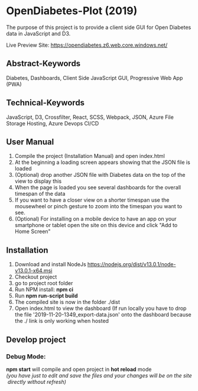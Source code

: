 # OpenDiabetes-Plot (2019)
The purpose of this project is to provide a client side GUI for Open Diabetes data in JavaScript and D3. 

Live Preview Site: https://opendiabetes.z6.web.core.windows.net/

## Abstract-Keywords
Diabetes, Dashboards, Client Side JavaScript GUI, Progressive Web App (PWA)

## Technical-Keywords
JavaScript, D3, Crossfilter, React, SCSS, Webpack, JSON, Azure File Storage Hosting, Azure Devops CI/CD

## User Manual
1. Compile the project (Installation Manual) and open index.html
2. At the beginning a loading screen appears showing that the JSON file is loaded
3. (Optional) drop another JSON file with Diabetes data on the top of the view to display this
4. When the page is loaded you see several dashboards for the overall timespan of the data
5. If you want to have a closer view on a shorter timespan use the mousewheel or pinch gesture to zoom into the timespan you want to see.
6. (Optional) For installing on a mobile device to have an app on your smartphone or tablet open the site on this device and click "Add to Home Screen"

## Installation
1. Download and install NodeJs https://nodejs.org/dist/v13.0.1/node-v13.0.1-x64.msi
2. Checkout project
3. go to project root folder
4. Run NPM install: __npm ci__
5. Run __npm run-script build__
6. The compiled site is now in the folder ./dist
7. Open index.html to view the dashboard (If run locally you have to drop the file '2019-11-20-1349_export-data.json' onto the dashboard because the ./ link is only working when hosted

## Develop project
### Debug Mode: 
__npm start__ will compile and open project in __hot reload__ mode 
_(you have just to edit and save the files and your changes will be on the site directly without refresh)_

